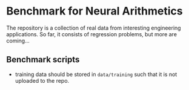 # Benchmark for Neural Arithmetics

The repository is a collection of real data from interesting engineering applications. So far, it consists of regression problems, but more are coming...


## Benchmark scripts

- training data should be stored in `data/training` such that it is not uploaded to the repo.
